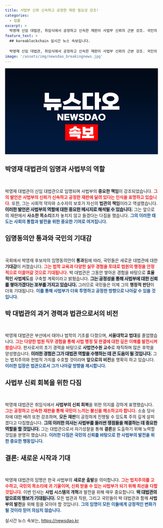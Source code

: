 ```yaml
---
title: 사법부 신뢰 신속하고 공정한 재판 필요성 강조!
categories:
  - 법률
excerpt: >
  박영재 신임 대법관, 취임식에서 공정하고 신속한 재판이 사법부 신뢰의 근본 강조. 국민의 기대에 부응하며 소수자 목소리를 귀 기울이겠다고 약속! 클릭해서 더 알아보세요!
feature_text: >
  ## koreablockchain 실시간 뉴스 속보입니다.

  박영재 신임 대법관, 취임식에서 공정하고 신속한 재판이 사법부 신뢰의 근본 강조. 국민의 기대에 부응하며 소수자 목소리를 귀 기울이겠다고 약속! 클릭해서 더 알아보세요!
image: '/assets/img/newsdao_breakingnews.jpg'
---
```


<p><img src="/assets/img/newsdao_breakingnews.jpg" alt="koreablockchain 속보" /></p>

<h2 data-ke-size="size26">박영재 대법관의 임명과 사법부의 역할</h2>

<p data-ke-size="size16">&nbsp;</p>

<p>박영재 대법관이 신임 대법관으로 임명되며 사법부의 <strong>중요한 책임</strong>이 강조되었습니다. <b><span style="color: #ee2323;">그의 발언은 사법부의 신뢰가 신속하고 공정한 재판에 달려 있다는 인식을 표명하고 있습니다.</span></b> 또한, 그는 사회적 약자와 소수자의 보호가 자신의 <strong>법관의 책임</strong>이라고 역설했습니다. <b><span style="background-color: #21538527;">이러한 발언은 사법부의 역할에 대한 중요한 메시지로 해석될 수 있습니다.</span></b> 그는 앞으로의 재판에서 <strong>사소한 목소리</strong>조차 놓치지 않고 들겠다는 다짐을 했습니다. <b><span style="color: #1a5490;">그의 이러한 태도는 사회의 통합과 발전을 위한 중요한 기여로 여겨집니다.</span></b></p>

<h2 data-ke-size="size26">임명동의안 통과와 국민의 기대감</h2>

<p data-ke-size="size16">&nbsp;</p>

<p>국회에서 박영재 후보자의 임명동의안이 <strong>통과</strong>됨에 따라, 국민들은 새로운 대법관에 대한 <strong>기대감</strong>이 커졌습니다. <b><span style="color: #ee2323;">그는 법학 교육과 다양한 실무 경험을 토대로 법원의 행정을 안정적으로 이끌어갈 것으로 기대됩니다.</span></b> 박 대법관은 그동안 쌓아온 경험을 바탕으로 <strong>효율적인 사법제도</strong>를 구축할 계획이라고 밝혔습니다. <b><span style="background-color: #21538527;">그는 공정성을 통해 사법부에 대한 신뢰를 쌓아가겠다는 포부를 가지고 있습니다.</span></b> 그러므로 국민들은 이제 그의 <strong>행정적 판단</strong>이 더욱 기대됩니다. <b><span style="color: #1a5490;">이를 통해 사법부가 더욱 투명하고 공정한 방향으로 나아갈 수 있을 것입니다.</span></b></p>

<h2 data-ke-size="size26">박 대법관의 과거 경력과 법관으로서의 비전</h2>

<p data-ke-size="size16">&nbsp;</p>

<p>박영재 대법관은 부산에서 태어나 법학의 기초를 다졌으며, <strong>서울대학교 법대</strong>를 졸업했습니다. <b><span style="color: #ee2323;">그는 다양한 법원 직무 경험을 통해 사법 행정 및 판결에 대한 깊은 이해를 발전시켜왔습니다.</span></b> 판사로서의 초기 경력을 바탕으로 <strong>사법연수원 교수</strong>로 재직하며 많은 후학을 양성했습니다. <b><span style="background-color: #21538527;">이러한 경험은 그가 대법관 역할을 수행하는 데 큰 도움이 될 것입니다.</span></b> 그는 법치주의와 헌법적 가치를 수호할 것이라며 <strong>앞으로의 비전</strong>을 명확히 하고 있습니다. <b><span style="color: #1a5490;">이러한 입장은 법관으로서 그가 나아갈 방향을 제시합니다.</span></b></p>

<h2 data-ke-size="size26">사법부 신뢰 회복을 위한 다짐</h2>

<p data-ke-size="size16">&nbsp;</p>

<p>박영재 대법관은 취임식에서 <strong>사법부의 신뢰 회복</strong>을 위한 의지를 강하게 표명했습니다. <b><span style="color: #ee2323;">그는 공정하고 신속한 재판을 통해 국민이 느끼는 불신을 해소하고자 합니다.</span></b> 소송 당사자에 대한 배려 또한 강조하며, <strong>모든 재판</strong>이 공정하게 진행될 수 있도록 주의 깊게 살피겠다고 다짐했습니다. <b><span style="background-color: #21538527;">그의 이러한 의사는 사법부를 둘러싼 쟁점들을 해결하는 데 중요한 역할을 할 것입니다.</span></b> 그는 대법관으로서 자기성찰을 통해 <strong>결론</strong>을 도출하기 위해 노력할 것임을 분명히 했습니다. <b><span style="color: #1a5490;">이러한 다짐은 국민의 신뢰를 바탕으로 한 사법부의 발전을 위한 중요한 행동입니다.</span></b></p>

<h2 data-ke-size="size26">결론: 새로운 시작과 기대</h2>

<p data-ke-size="size16">&nbsp;</p>

<p>박영재 대법관의 임명은 한국 사법부의 <strong>새로운 출발</strong>을 의미합니다. <b><span style="color: #ee2323;">그는 법치주의를 고수하고, 국민의 목소리에 귀 기울이며, 신뢰 받을 수 있는 사법부가 되기 위해 최선을 다할 것입니다.</span></b> 이번 인사는 <strong>사법 시스템의 개혁</strong>과 발전을 위해 매우 중요합니다. <b><span style="background-color: #21538527;">박 대법관의 앞으로의 행보가 기대됩니다.</span></b> 모든 법관과 직원, 그리고 국민들이 박 대법관과 함께 <strong>사법부의 발전</strong>을 위해 힘을 모아야 할 것입니다. <b><span style="color: #1a5490;">그의 임명이 모든 이들에게 긍정적인 변화가 될 것이라 믿어 의심치 않습니다.</span></b></p>

<p data-ke-size="size16"></p>
실시간 뉴스 속보는, <a href="https://newsdao.kr" rel="dofollow">https://newsdao.kr</a>


